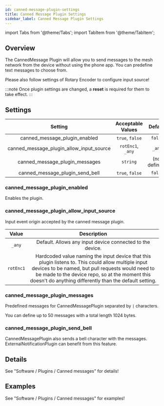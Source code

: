 ```yaml
---
id: canned-message-plugin-settings
title: Canned Message Plugin Settings
sidebar_label: Canned Message Plugin Settings
---
```

import Tabs from '@theme/Tabs';
import TabItem from '@theme/TabItem';


## Overview

The CannedMessage Plugin will allow you to send messages to the mesh network from the device without using the phone app. You can predefine text messages to choose from.

Please also follow settings of Rotary Encoder to configure input source!

:::note
Once plugin settings are changed, a **reset** is required for them to take effect.
:::

## Settings

| Setting | Acceptable Values | Default |
| :-----: | :---------------: | :-----: |
| canned_message_plugin_enabled | `true`, `false` | `false` |
| canned_message_plugin_allow_input_source | `rotEnc1`, `_any` | `_any` |
| canned_message_plugin_messages | `string` | (not defined) |
| canned_message_plugin_send_bell | `true`, `false` | `false` |

### canned_message_plugin_enabled

Enables the plugin.

### canned_message_plugin_allow_input_source

Input event origin accepted by the canned message plugin.

| Value | Description |
| :---: | :---------: |
| `_any` | Default. Allows any input device connected to the device. |
| `rotEnc1` | Hardcoded value naming the input device that this plugin listens to. This could allow multiple input devices to be named, but pull requests would need to be made to the device repo, so at the moment this doesn't do anything differently than the default setting. |

### canned_message_plugin_messages

Predefined messages for CannedMessagePlugin separated by `|` characters.

You can define up to 50 messages with a total length 1024 bytes.

### canned_message_plugin_send_bell

CannedMessagePlugin also sends a bell character with the messages.
ExternalNotificationPlugin can benefit from this feature.

## Details

See "Software / Plugins / Canned messages" for details!

## Examples

See "Software / Plugins / Canned messages" for examples!
